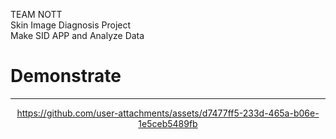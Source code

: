 TEAM NOTT
<br>
Skin Image Diagnosis Project
<br>
Make SID APP and Analyze Data
<br>

# Demonstrate
---
<div align="center">
  

https://github.com/user-attachments/assets/d7477ff5-233d-465a-b06e-1e5ceb5489fb


</div>
